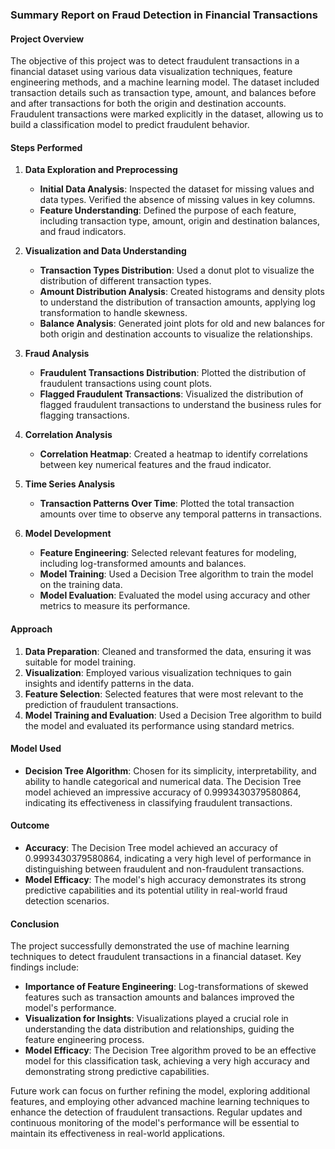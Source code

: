 ### Summary Report on Fraud Detection in Financial Transactions

#### Project Overview
The objective of this project was to detect fraudulent transactions in a financial dataset using various data visualization techniques, feature engineering methods, and a machine learning model. The dataset included transaction details such as transaction type, amount, and balances before and after transactions for both the origin and destination accounts. Fraudulent transactions were marked explicitly in the dataset, allowing us to build a classification model to predict fraudulent behavior.

#### Steps Performed

1. **Data Exploration and Preprocessing**
   - **Initial Data Analysis**: Inspected the dataset for missing values and data types. Verified the absence of missing values in key columns.
   - **Feature Understanding**: Defined the purpose of each feature, including transaction type, amount, origin and destination balances, and fraud indicators.

2. **Visualization and Data Understanding**
   - **Transaction Types Distribution**: Used a donut plot to visualize the distribution of different transaction types.
   - **Amount Distribution Analysis**: Created histograms and density plots to understand the distribution of transaction amounts, applying log transformation to handle skewness.
   - **Balance Analysis**: Generated joint plots for old and new balances for both origin and destination accounts to visualize the relationships.

3. **Fraud Analysis**
   - **Fraudulent Transactions Distribution**: Plotted the distribution of fraudulent transactions using count plots.
   - **Flagged Fraudulent Transactions**: Visualized the distribution of flagged fraudulent transactions to understand the business rules for flagging transactions.

4. **Correlation Analysis**
   - **Correlation Heatmap**: Created a heatmap to identify correlations between key numerical features and the fraud indicator.

5. **Time Series Analysis**
   - **Transaction Patterns Over Time**: Plotted the total transaction amounts over time to observe any temporal patterns in transactions.

6. **Model Development**
   - **Feature Engineering**: Selected relevant features for modeling, including log-transformed amounts and balances.
   - **Model Training**: Used a Decision Tree algorithm to train the model on the training data.
   - **Model Evaluation**: Evaluated the model using accuracy and other metrics to measure its performance.

#### Approach

1. **Data Preparation**: Cleaned and transformed the data, ensuring it was suitable for model training.
2. **Visualization**: Employed various visualization techniques to gain insights and identify patterns in the data.
3. **Feature Selection**: Selected features that were most relevant to the prediction of fraudulent transactions.
4. **Model Training and Evaluation**: Used a Decision Tree algorithm to build the model and evaluated its performance using standard metrics.

#### Model Used
- **Decision Tree Algorithm**: Chosen for its simplicity, interpretability, and ability to handle categorical and numerical data. The Decision Tree model achieved an impressive accuracy of 0.9993430379580864, indicating its effectiveness in classifying fraudulent transactions.

#### Outcome
- **Accuracy**: The Decision Tree model achieved an accuracy of 0.9993430379580864, indicating a very high level of performance in distinguishing between fraudulent and non-fraudulent transactions.
- **Model Efficacy**: The model's high accuracy demonstrates its strong predictive capabilities and its potential utility in real-world fraud detection scenarios.

#### Conclusion
The project successfully demonstrated the use of machine learning techniques to detect fraudulent transactions in a financial dataset. Key findings include:
- **Importance of Feature Engineering**: Log-transformations of skewed features such as transaction amounts and balances improved the model's performance.
- **Visualization for Insights**: Visualizations played a crucial role in understanding the data distribution and relationships, guiding the feature engineering process.
- **Model Efficacy**: The Decision Tree algorithm proved to be an effective model for this classification task, achieving a very high accuracy and demonstrating strong predictive capabilities.

Future work can focus on further refining the model, exploring additional features, and employing other advanced machine learning techniques to enhance the detection of fraudulent transactions. Regular updates and continuous monitoring of the model's performance will be essential to maintain its effectiveness in real-world applications.
